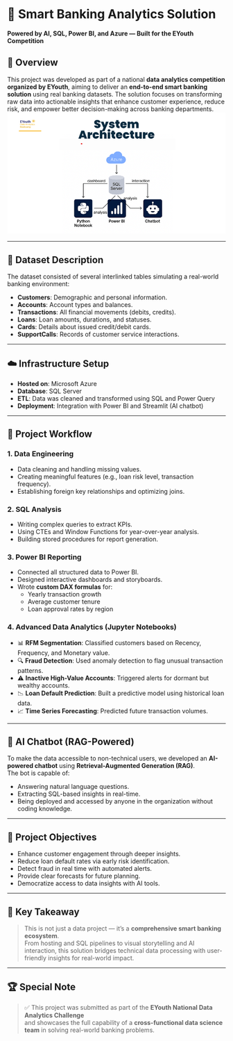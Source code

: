 # 💼 Smart Banking Analytics Solution  
**Powered by AI, SQL, Power BI, and Azure — Built for the EYouth Competition**

## 📌 Overview

This project was developed as part of a national **data analytics competition organized by EYouth**, aiming to deliver an **end-to-end smart banking solution** using real banking datasets. The solution focuses on 
transforming raw data into actionable insights that enhance customer experience, reduce risk, and empower better decision-making across banking departments.
![System Architecture](dashboard.png)

---

## 🧩 Dataset Description

The dataset consisted of several interlinked tables simulating a real-world banking environment:

- **Customers**: Demographic and personal information.  
- **Accounts**: Account types and balances.  
- **Transactions**: All financial movements (debits, credits).  
- **Loans**: Loan amounts, durations, and statuses.  
- **Cards**: Details about issued credit/debit cards.  
- **SupportCalls**: Records of customer service interactions.

---

## ☁️ Infrastructure Setup

- **Hosted on**: Microsoft Azure  
- **Database**: SQL Server  
- **ETL**: Data was cleaned and transformed using SQL and Power Query  
- **Deployment**: Integration with Power BI and Streamlit (AI chatbot)

---

## 🔧 Project Workflow

### 1. **Data Engineering**
- Data cleaning and handling missing values.  
- Creating meaningful features (e.g., loan risk level, transaction frequency).  
- Establishing foreign key relationships and optimizing joins.

### 2. **SQL Analysis**
- Writing complex queries to extract KPIs.  
- Using CTEs and Window Functions for year-over-year analysis.  
- Building stored procedures for report generation.

### 3. **Power BI Reporting**
- Connected all structured data to Power BI.  
- Designed interactive dashboards and storyboards.  
- Wrote **custom DAX formulas** for:  
  - Yearly transaction growth  
  - Average customer tenure  
  - Loan approval rates by region

### 4. **Advanced Data Analytics (Jupyter Notebooks)**
- 📊 **RFM Segmentation**: Classified customers based on Recency, Frequency, and Monetary value.  
- 🔍 **Fraud Detection**: Used anomaly detection to flag unusual transaction patterns.  
- ⚠️ **Inactive High-Value Accounts**: Triggered alerts for dormant but wealthy accounts.  
- 📉 **Loan Default Prediction**: Built a predictive model using historical loan data.  
- 📈 **Time Series Forecasting**: Predicted future transaction volumes.

---

## 💬 AI Chatbot (RAG-Powered)

To make the data accessible to non-technical users, we developed an **AI-powered chatbot** using **Retrieval-Augmented Generation (RAG)**.  
The bot is capable of:
- Answering natural language questions.  
- Extracting SQL-based insights in real-time.  
- Being deployed and accessed by anyone in the organization without coding knowledge.

---

## 🎯 Project Objectives

- Enhance customer engagement through deeper insights.  
- Reduce loan default rates via early risk identification.  
- Detect fraud in real time with automated alerts.  
- Provide clear forecasts for future planning.  
- Democratize access to data insights with AI tools.

---

## 🧠 Key Takeaway

> This is not just a data project — it’s a **comprehensive smart banking ecosystem**.  
From hosting and SQL pipelines to visual storytelling and AI interaction, this solution bridges technical data processing with user-friendly insights for real-world impact.

---

## 🏆 Special Note

> ✅ This project was submitted as part of the **EYouth National Data Analytics Challenge**  
and showcases the full capability of a **cross-functional data science team** in solving real-world banking problems.
